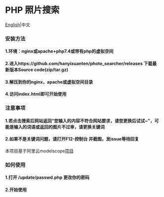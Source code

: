 # PHP 照片搜索
[English](https://github.com/hanyixuanten/photo_searcher/blob/master/README.md)|中文
### 安装方法
#### 1.环境：nginx或apache+php7.4或带有php的虚拟空间
#### 2.进入https://github.com/hanyixuanten/photo_searcher/releases 下载最新版本Source code(zip/tar.gz)
#### 3.解压到你的nginx，apache或虚拟空间目录
#### 4.访问index.html即可开始使用
### 注意事项
#### 1.若点击搜索后网站返回“您输入的内容不符合网站要求，请您更换后试试~”，可能是输入的词语或返回的图片不过审，请更换关键词
#### 2.如果不是关键词问题，请打开F12-控制台 并截图，发issue等待回复
本项目基于阿里云modelscope[项目](https://modelscope.cn/studios/damo/chinese_clip_applications/summary)
### 如何使用
#### 1.打开 /update/passwd.php 更改你的密码
#### 2.开始使用
